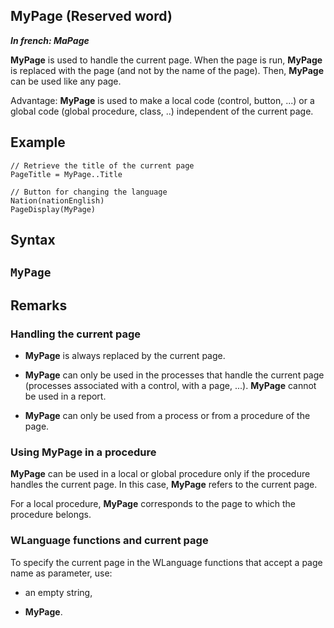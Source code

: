 
## MyPage (Reserved word)

***In french: MaPage***
				



<a name="XUse"></a>
<a name="Use"></a>
<a name="description"></a>
**MyPage** is used to handle the current page. When the page is run, **MyPage** is replaced with the page (and not by the name of the page). Then, **MyPage** can be used like any page.

Advantage: **MyPage** is used to make a local code (control, button, ...) or a global code (global procedure, class, ..) independent of the current page.
<a name="Example1"></a>
<a name="sample_code"></a>

## Example


```wl
// Retrieve the title of the current page
PageTitle = MyPage..Title
```


<a name="Example2"></a>



```wl
// Button for changing the language
Nation(nationEnglish)
PageDisplay(MyPage)
```

<a name="XSYNTAX"></a>
<a name="SYNTAX1"></a>

## Syntax

`MyPage`
---



<a name="NOTE0"></a>
<a name="NOTE0_1"></a>

## Remarks




### Handling the current page
<a name="handling_the_current_page_ELTPARAGRAPHE000036"></a>

- **MyPage** is always replaced by the current page.

- **MyPage** can only be used in the processes that handle the current page (processes associated with a control, with a page, ...). **MyPage** cannot be used in a report.

- **MyPage** can only be used from a process or from a procedure of the page.



<a name="NOTE0_2"></a>




### Using MyPage in a procedure
<a name="using_mypage_procedure_ELTPARAGRAPHE000046"></a>

**MyPage** can be used in a local or global procedure only if the procedure handles the current page. In this case, **MyPage** refers to the current page.

For a local procedure, **MyPage** corresponds to the page to which the procedure belongs.
<a name="NOTE0_3"></a>




### WLanguage functions and current page
<a name="wlanguage_functions_and_current_page_ELTPARAGRAPHE000056"></a>

To specify the current page in the WLanguage functions that accept a page name as parameter, use:

- an empty string, 

- **MyPage**.





